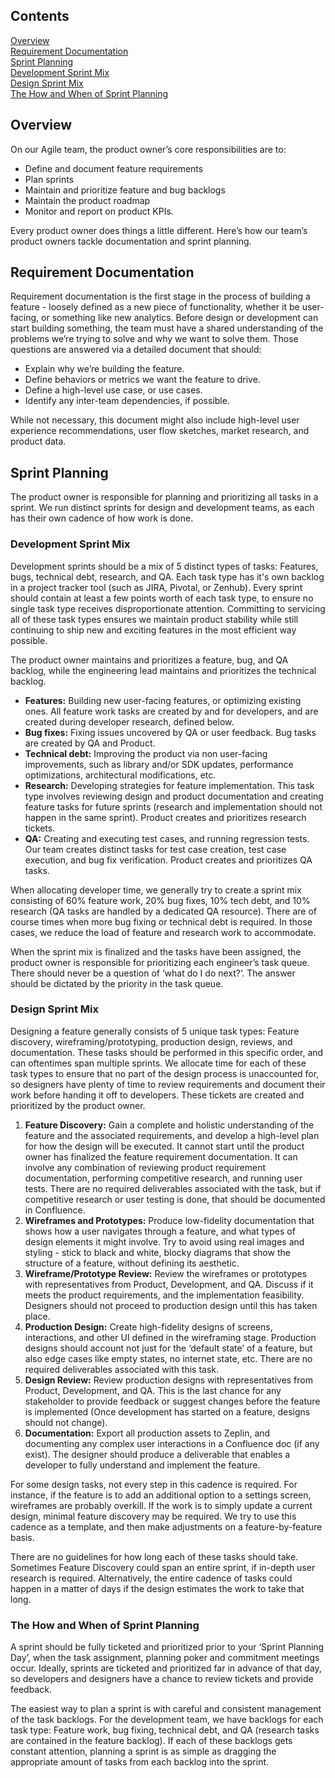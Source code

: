 
## Contents

[Overview](#overview)  
[Requirement Documentation](#requirement-documentation)  
[Sprint Planning](#sprint-planning)  
[Development Sprint Mix](#development-sprint-mix)  
[Design Sprint Mix](#design-sprint-mix)  
[The How and When of Sprint Planning](#the-how-and-when-of-sprint-planning)  

## Overview 

On our Agile team, the product owner’s core responsibilities are to:
- Define and document feature requirements
- Plan sprints
- Maintain and prioritize feature and bug backlogs
- Maintain the product roadmap 
- Monitor and report on product KPIs. 

Every product owner does things a little different. Here’s how our team’s product owners tackle documentation and sprint planning.

## Requirement Documentation

Requirement documentation is the first stage in the process of building a feature - loosely defined as a new piece of functionality, whether it be user-facing, or something like new analytics. Before design or development can start building something, the team must have a shared understanding of the problems we’re trying to solve and why we want to solve them. Those questions are answered via a detailed document that should:

- Explain why we’re building the feature.
- Define behaviors or metrics we want the feature to drive.
- Define a high-level use case, or use cases.
- Identify any inter-team dependencies, if possible.

While not necessary, this document might also include high-level user experience recommendations, user flow sketches, market research, and product data.

## Sprint Planning

The product owner is responsible for planning and prioritizing all tasks in a sprint. We run distinct sprints for design and development teams, as each has their own cadence of how work is done. 

### Development Sprint Mix

Development sprints should be a mix of 5 distinct types of tasks: Features, bugs, technical debt, research, and QA. Each task type has it's own backlog in a project tracker tool (such as JIRA, Pivotal, or Zenhub). Every sprint should contain at least a few points worth of each task type, to ensure no single task type receives disproportionate attention. Committing to servicing all of these task types ensures we maintain product stability while still continuing to ship new and exciting features in the most efficient way possible. 

The product owner maintains and prioritizes a feature, bug, and QA backlog, while the engineering lead maintains and prioritizes the technical backlog.

- **Features:** Building new user-facing features, or optimizing existing ones. All feature work tasks are created by and for developers, and are created during developer research, defined below. 
- **Bug fixes:** Fixing issues uncovered by QA or user feedback. Bug tasks are created by QA and Product. 
- **Technical debt:** Improving the product via non user-facing improvements, such as library and/or SDK updates, performance optimizations, architectural modifications, etc.
- **Research:** Developing strategies for feature implementation. This task type involves reviewing design and product documentation and creating feature tasks for future sprints (research and implementation should not happen in the same sprint). Product creates and prioritizes research tickets.
- **QA:** Creating and executing test cases, and running regression tests. Our team creates distinct tasks for test case creation, test case execution, and bug fix verification. Product creates and prioritizes QA tasks.

When allocating developer time, we generally try to create a sprint mix consisting of 60% feature work, 20% bug fixes, 10% tech debt, and 10% research (QA tasks are handled by a dedicated QA resource). There are of course times when more bug fixing or technical debt is required. In those cases, we reduce the load of feature and research work to accommodate.

When the sprint mix is finalized and the tasks have been assigned, the product owner is responsible for prioritizing each engineer’s task queue. There should never be a question of ‘what do I do next?’. The answer should be dictated by the priority in the task queue.

### Design Sprint Mix

Designing a feature generally consists of 5 unique task types: Feature discovery, wireframing/prototyping, production design, reviews, and documentation. These tasks should be performed in this specific order, and can oftentimes span multiple sprints. We allocate time for each of these task types to ensure that no part of the design process is unaccounted for, so designers have plenty of time to review requirements and document their work before handing it off to developers. These tickets are created and prioritized by the product owner.

1. **Feature Discovery:** Gain a complete and holistic understanding of the feature and the associated requirements, and develop a high-level plan for how the design will be executed. It cannot start until the product owner has finalized the feature requirement documentation. It can involve any combination of reviewing product requirement documentation, performing competitive research, and running user tests. There are no required deliverables associated with the task, but if competitive research or user testing is done, that should be documented in Confluence.
2. **Wireframes and Prototypes:** Produce low-fidelity documentation that shows how a user navigates through a feature, and what types of design elements it might involve. Try to avoid using real images and styling - stick to black and white, blocky diagrams that show the structure of a feature, without defining its aesthetic. 
3. **Wireframe/Prototype Review:** Review the wireframes or prototypes with representatives from Product, Development, and QA. Discuss if it meets the product requirements, and the implementation feasibility. Designers should not proceed to production design until this has taken place.
4. **Production Design:** Create high-fidelity designs of screens, interactions, and other UI defined in the wireframing stage. Production designs should account not just for the ‘default state’ of a feature, but also edge cases like empty states, no internet state, etc. There are no required deliverables associated with this task.
5. **Design Review:** Review production designs with representatives from Product, Development, and QA. This is the last chance for any stakeholder to provide feedback or suggest changes before the feature is implemented (Once development has started on a feature, designs should not change).
6. **Documentation:** Export all production assets to Zeplin, and documenting any complex user interactions in a Confluence doc (if any exist). The designer should produce a deliverable that enables a developer to fully understand and implement the feature. 

For some design tasks, not every step in this cadence is required. For instance, if the feature is to add an additional option to a settings screen, wireframes are probably overkill. If the work is to simply update a current design, minimal feature discovery may be required. We try to use this cadence as a template, and then make adjustments on a feature-by-feature basis.

There are no guidelines for how long each of these tasks should take. Sometimes Feature Discovery could span an entire sprint, if in-depth user research is required. Alternatively, the entire cadence of tasks could happen in a matter of days if the design estimates the work to take that long.

### The How and When of Sprint Planning

A sprint should be fully ticketed and prioritized prior to your ‘Sprint Planning Day’, when the task assignment, planning poker and commitment meetings occur. Ideally, sprints are ticketed and prioritized far in advance of that day, so developers and designers have a chance to review tickets and provide feedback.

The easiest way to plan a sprint is with careful and consistent management of the task backlogs. For the development team, we have backlogs for each task type: Feature work, bug fixing, technical debt, and QA (research tasks are contained in the feature backlog). If each of these backlogs gets constant attention, planning a sprint is as simple as dragging the appropriate amount of tasks from each backlog into the sprint.

